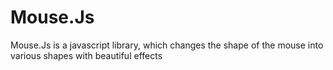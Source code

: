 # Mouse.Js
Mouse.Js is a javascript library, which changes the shape of the mouse into various shapes with beautiful effects
